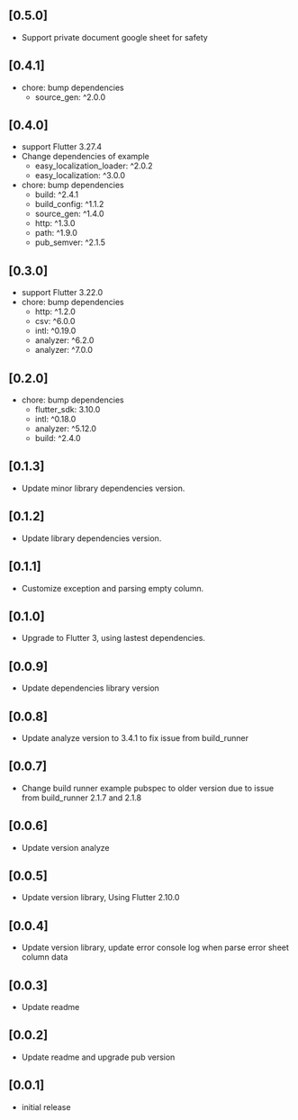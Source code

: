 ## [0.5.0]

- Support private document google sheet for safety

## [0.4.1]

- chore: bump dependencies
  - source_gen: ^2.0.0

## [0.4.0]

- support Flutter 3.27.4
- Change dependencies of example 
  - easy_localization_loader: ^2.0.2
  - easy_localization: ^3.0.0
- chore: bump dependencies
  - build: ^2.4.1
  - build_config: ^1.1.2
  - source_gen: ^1.4.0
  - http: ^1.3.0
  - path: ^1.9.0
  - pub_semver: ^2.1.5

## [0.3.0]

- support Flutter 3.22.0
- chore: bump dependencies
  - http: ^1.2.0
  - csv: ^6.0.0
  - intl: ^0.19.0
  - analyzer: ^6.2.0
  - analyzer: ^7.0.0

## [0.2.0]

- chore: bump dependencies
  - flutter_sdk: 3.10.0
  - intl: ^0.18.0
  - analyzer: ^5.12.0
  - build: ^2.4.0

## [0.1.3]

- Update minor library dependencies version.

## [0.1.2]

- Update library dependencies version.

## [0.1.1]

- Customize exception and parsing empty column.

## [0.1.0]

- Upgrade to Flutter 3, using lastest dependencies.

## [0.0.9]

- Update dependencies library version

## [0.0.8]

- Update analyze version to 3.4.1 to fix issue from build_runner

## [0.0.7]

- Change build runner example pubspec to older version due to issue from build_runner 2.1.7 and 2.1.8

## [0.0.6]

- Update version analyze

## [0.0.5]

- Update version library, Using Flutter 2.10.0

## [0.0.4]

- Update version library, update error console log when parse error sheet column data

## [0.0.3]

- Update readme

## [0.0.2]

- Update readme and upgrade pub version

## [0.0.1]

- initial release
